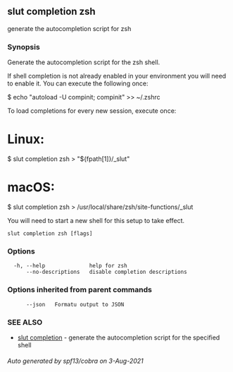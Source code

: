 ## slut completion zsh

generate the autocompletion script for zsh

### Synopsis


Generate the autocompletion script for the zsh shell.

If shell completion is not already enabled in your environment you will need
to enable it.  You can execute the following once:

$ echo "autoload -U compinit; compinit" >> ~/.zshrc

To load completions for every new session, execute once:
# Linux:
$ slut completion zsh > "${fpath[1]}/_slut"
# macOS:
$ slut completion zsh > /usr/local/share/zsh/site-functions/_slut

You will need to start a new shell for this setup to take effect.


```
slut completion zsh [flags]
```

### Options

```
  -h, --help              help for zsh
      --no-descriptions   disable completion descriptions
```

### Options inherited from parent commands

```
      --json   Formatu output to JSON
```

### SEE ALSO

* [slut completion](slut_completion.md)	 - generate the autocompletion script for the specified shell

###### Auto generated by spf13/cobra on 3-Aug-2021
